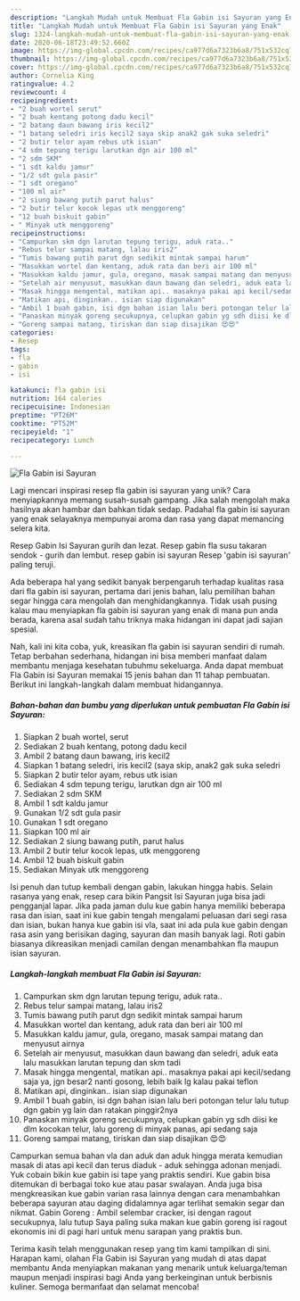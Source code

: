 ```yaml
---
description: "Langkah Mudah untuk Membuat Fla Gabin isi Sayuran yang Enak"
title: "Langkah Mudah untuk Membuat Fla Gabin isi Sayuran yang Enak"
slug: 1324-langkah-mudah-untuk-membuat-fla-gabin-isi-sayuran-yang-enak
date: 2020-06-18T23:49:52.660Z
image: https://img-global.cpcdn.com/recipes/ca977d6a7323b6a8/751x532cq70/fla-gabin-isi-sayuran-foto-resep-utama.jpg
thumbnail: https://img-global.cpcdn.com/recipes/ca977d6a7323b6a8/751x532cq70/fla-gabin-isi-sayuran-foto-resep-utama.jpg
cover: https://img-global.cpcdn.com/recipes/ca977d6a7323b6a8/751x532cq70/fla-gabin-isi-sayuran-foto-resep-utama.jpg
author: Cornelia King
ratingvalue: 4.2
reviewcount: 4
recipeingredient:
- "2 buah wortel serut"
- "2 buah kentang potong dadu kecil"
- "2 batang daun bawang iris kecil2"
- "1 batang seledri iris kecil2 saya skip anak2 gak suka seledri"
- "2 butir telor ayam rebus utk isian"
- "4 sdm tepung terigu larutkan dgn air 100 ml"
- "2 sdm SKM"
- "1 sdt kaldu jamur"
- "1/2 sdt gula pasir"
- "1 sdt oregano"
- "100 ml air"
- "2 siung bawang putih parut halus"
- "2 butir telur kocok lepas utk menggoreng"
- "12 buah biskuit gabin"
- " Minyak utk menggoreng"
recipeinstructions:
- "Campurkan skm dgn larutan tepung terigu, aduk rata.."
- "Rebus telur sampai matang, lalau iris2"
- "Tumis bawang putih parut dgn sedikit mintak sampai harum"
- "Masukkan wortel dan kentang, aduk rata dan beri air 100 ml"
- "Masukkan kaldu jamur, gula, oregano, masak sampai matang dan menyusut airnya"
- "Setelah air menyusut, masukkan daun bawang dan seledri, aduk eata lalu masukkan larutan tepung dan skm tadi"
- "Masak hingga mengental, matikan api.. masaknya pakai api kecil/sedang saja ya, jgn besar2 nanti gosong, lebih baik lg kalau pakai teflon"
- "Matikan api, dinginkan.. isian siap digunakan"
- "Ambil 1 buah gabin, isi dgn bahan isian lalu beri potongan telur lalu tutup dgn gabin yg lain dan ratakan pinggir2nya"
- "Panaskan minyak goreng secukupnya, celupkan gabin yg sdh diisi ke dlm kocokan telur, lalu goreng di minyak panas, api sedang saja"
- "Goreng sampai matang, tiriskan dan siap disajikan 😍😍"
categories:
- Resep
tags:
- fla
- gabin
- isi

katakunci: fla gabin isi 
nutrition: 164 calories
recipecuisine: Indonesian
preptime: "PT26M"
cooktime: "PT52M"
recipeyield: "1"
recipecategory: Lunch

---
```



![Fla Gabin isi Sayuran](https://img-global.cpcdn.com/recipes/ca977d6a7323b6a8/751x532cq70/fla-gabin-isi-sayuran-foto-resep-utama.jpg)

Lagi mencari inspirasi resep fla gabin isi sayuran yang unik? Cara menyiapkannya memang susah-susah gampang. Jika salah mengolah maka hasilnya akan hambar dan bahkan tidak sedap. Padahal fla gabin isi sayuran yang enak selayaknya mempunyai aroma dan rasa yang dapat memancing selera kita.

Resep Gabin Isi Sayuran gurih dan lezat. Resep gabin fla susu takaran sendok - gurih dan lembut. resep gabin isi sayuran Resep &#39;gabin isi sayuran&#39; paling teruji.

Ada beberapa hal yang sedikit banyak berpengaruh terhadap kualitas rasa dari fla gabin isi sayuran, pertama dari jenis bahan, lalu pemilihan bahan segar hingga cara mengolah dan menghidangkannya. Tidak usah pusing kalau mau menyiapkan fla gabin isi sayuran yang enak di mana pun anda berada, karena asal sudah tahu triknya maka hidangan ini dapat jadi sajian spesial.


Nah, kali ini kita coba, yuk, kreasikan fla gabin isi sayuran sendiri di rumah. Tetap berbahan sederhana, hidangan ini bisa memberi manfaat dalam membantu menjaga kesehatan tubuhmu sekeluarga. Anda dapat membuat Fla Gabin isi Sayuran memakai 15 jenis bahan dan 11 tahap pembuatan. Berikut ini langkah-langkah dalam membuat hidangannya.

<!--inarticleads1-->

##### Bahan-bahan dan bumbu yang diperlukan untuk pembuatan Fla Gabin isi Sayuran:

1. Siapkan 2 buah wortel, serut
1. Sediakan 2 buah kentang, potong dadu kecil
1. Ambil 2 batang daun bawang, iris kecil2
1. Siapkan 1 batang seledri, iris kecil2 (saya skip, anak2 gak suka seledri
1. Siapkan 2 butir telor ayam, rebus utk isian
1. Sediakan 4 sdm tepung terigu, larutkan dgn air 100 ml
1. Sediakan 2 sdm SKM
1. Ambil 1 sdt kaldu jamur
1. Gunakan 1/2 sdt gula pasir
1. Gunakan 1 sdt oregano
1. Siapkan 100 ml air
1. Sediakan 2 siung bawang putih, parut halus
1. Ambil 2 butir telur kocok lepas, utk menggoreng
1. Ambil 12 buah biskuit gabin
1. Sediakan  Minyak utk menggoreng


Isi penuh dan tutup kembali dengan gabin, lakukan hingga habis. Selain rasanya yang enak, resep cara bikin Pangsit Isi Sayuran juga bisa jadi pengganjal lapar. Jika pada jaman dulu kue gabin hanya memiliki beberapa rasa dan isian, saat ini kue gabin tengah mengalami peluasan dari segi rasa dan isian, bukan hanya kue gabin isi vla, saat ini ada pula kue gabin dengan rasa asin yang berisikan daging, sayuran dan masih banyak lagi. Roti gabin biasanya dikreasikan menjadi camilan dengan menambahkan fla maupun isian sayuran. 

<!--inarticleads2-->

##### Langkah-langkah membuat Fla Gabin isi Sayuran:

1. Campurkan skm dgn larutan tepung terigu, aduk rata..
1. Rebus telur sampai matang, lalau iris2
1. Tumis bawang putih parut dgn sedikit mintak sampai harum
1. Masukkan wortel dan kentang, aduk rata dan beri air 100 ml
1. Masukkan kaldu jamur, gula, oregano, masak sampai matang dan menyusut airnya
1. Setelah air menyusut, masukkan daun bawang dan seledri, aduk eata lalu masukkan larutan tepung dan skm tadi
1. Masak hingga mengental, matikan api.. masaknya pakai api kecil/sedang saja ya, jgn besar2 nanti gosong, lebih baik lg kalau pakai teflon
1. Matikan api, dinginkan.. isian siap digunakan
1. Ambil 1 buah gabin, isi dgn bahan isian lalu beri potongan telur lalu tutup dgn gabin yg lain dan ratakan pinggir2nya
1. Panaskan minyak goreng secukupnya, celupkan gabin yg sdh diisi ke dlm kocokan telur, lalu goreng di minyak panas, api sedang saja
1. Goreng sampai matang, tiriskan dan siap disajikan 😍😍


Campurkan semua bahan vla dan aduk dan aduk hingga merata kemudian masak di atas api kecil dan terus diaduk - aduk sehingga adonan menjadi. Yuk cobain bikin kue gabin isi tape yang praktis sendiri. Kue gabin bisa ditemukan di berbagai toko kue atau pasar swalayan. Anda juga bisa mengkreasikan kue gabin varian rasa lainnya dengan cara menambahkan beberapa sayuran atau daging didalamnya agar terlihat semakin segar dan nikmat. Gabin Goreng : Ambil selembar cracker, isi dengan ragout secukupnya, lalu tutup Saya paling suka makan kue gabin goreng isi ragout ekonomis ini di pagi hari untuk menu sarapan yang praktis bun. 

Terima kasih telah menggunakan resep yang tim kami tampilkan di sini. Harapan kami, olahan Fla Gabin isi Sayuran yang mudah di atas dapat membantu Anda menyiapkan makanan yang menarik untuk keluarga/teman maupun menjadi inspirasi bagi Anda yang berkeinginan untuk berbisnis kuliner. Semoga bermanfaat dan selamat mencoba!
